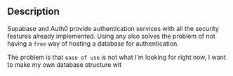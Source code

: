 ## Description

Supabase and Auth0 provide authentication services with all the security features already implemented. Using any also solves the problem of not having a `free` way of hosting a database for authentication.

The problem is that `ease of use` is not what I'm looking for right now, I want to make my own database structure wit